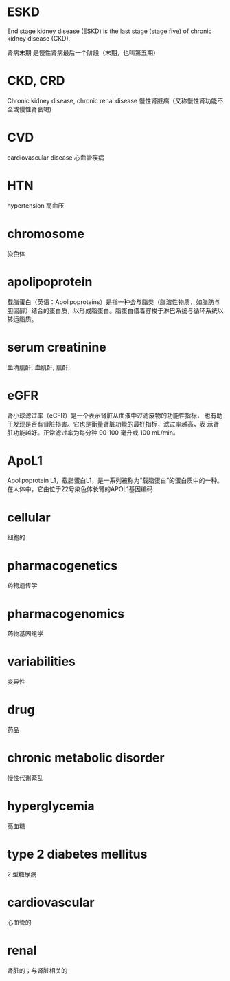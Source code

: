 # ESKD
End stage kidney disease (ESKD) is the last stage (stage five) of chronic kidney disease (CKD).

肾病末期 是慢性肾病最后一个阶段（末期，也叫第五期）

# CKD, CRD
Chronic kidney disease, chronic renal disease
慢性肾脏病（又称慢性肾功能不全或慢性肾衰竭)

# CVD
cardiovascular disease 心血管疾病

# HTN
hypertension 高血压



# chromosome
染色体





# apolipoprotein
载脂蛋白（英语：Apolipoproteins）是指一种会与脂类（脂溶性物质，如脂肪与胆固醇）结合的蛋白质，以形成脂蛋白。脂蛋白借着穿梭于淋巴系统与循环系统以转运脂质。

# serum creatinine
血清肌酐; 血肌酐; 肌酐;

# eGFR
肾小球滤过率（eGFR）是一个表示肾脏从血液中过滤废物的功能性指标，
也有助于发现是否有肾脏损害。它也是衡量肾脏功能的最好指标，滤过率越高，表
示肾脏功能越好。正常滤过率为每分钟 90‐100 毫升或 100 mL/min。

# ApoL1
Apolipoprotein L1，载脂蛋白L1，是一系列被称为“载脂蛋白”的蛋白质中的一种。在人体中，它由位于22号染色体长臂的APOL1基因编码

# cellular
细胞的

# pharmacogenetics
药物遗传学

# pharmacogenomics
药物基因组学

# variabilities
变异性

# drug
药品

# chronic metabolic disorder 
慢性代谢紊乱

# hyperglycemia
高血糖

# type 2 diabetes mellitus
2 型糖尿病

# cardiovascular
心血管的

# renal
肾脏的；与肾脏相关的

